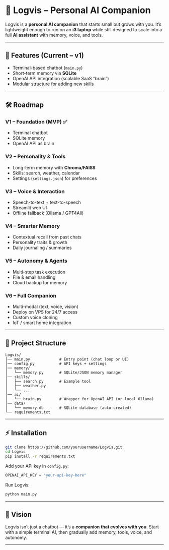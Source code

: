 
# 🧠 Logvis – Personal AI Companion

Logvis is a **personal AI companion** that starts small but grows with you.
It’s lightweight enough to run on an **i3 laptop** while still designed to scale into a full **AI assistant** with memory, voice, and tools.

---

## 🚀 Features (Current – v1)

* Terminal-based chatbot (`main.py`)
* Short-term memory via **SQLite**
* OpenAI API integration (scalable SaaS “brain”)
* Modular structure for adding new skills

---

## 🛠️ Roadmap

### **V1 – Foundation (MVP)** ✅

* Terminal chatbot
* SQLite memory
* OpenAI API as brain

### **V2 – Personality & Tools**

* Long-term memory with **Chroma/FAISS**
* Skills: search, weather, calendar
* Settings (`settings.json`) for preferences

### **V3 – Voice & Interaction**

* Speech-to-text + text-to-speech
* Streamlit web UI
* Offline fallback (Ollama / GPT4All)

### **V4 – Smarter Memory**

* Contextual recall from past chats
* Personality traits & growth
* Daily journaling / summaries

### **V5 – Autonomy & Agents**

* Multi-step task execution
* File & email handling
* Cloud backup for memory

### **V6 – Full Companion**

* Multi-modal (text, voice, vision)
* Deploy on VPS for 24/7 access
* Custom voice cloning
* IoT / smart home integration

---

## 📂 Project Structure

```
Logvis/
│── main.py             # Entry point (chat loop or UI)
│── config.py           # API keys + settings
│── memory/             
│   └── memory.py       # SQLite/JSON memory manager
│── skills/             
│   ├── search.py       # Example tool
│   ├── weather.py      
│   └── ...
│── ai/
│   └── brain.py        # Wrapper for OpenAI API (or local Ollama)
│── data/
│   └── memory.db       # SQLite database (auto-created)
└── requirements.txt
```

---

## ⚡ Installation

```bash
git clone https://github.com/yourusername/Logvis.git
cd Logvis
pip install -r requirements.txt
```

Add your API key in `config.py`:

```python
OPENAI_API_KEY = "your-api-key-here"
```

Run Logvis:

```bash
python main.py
```

---

## 🎯 Vision

Logvis isn’t just a chatbot — it’s a **companion that evolves with you**.
Start with a simple terminal AI, then gradually add memory, tools, voice, and autonomy.

---
